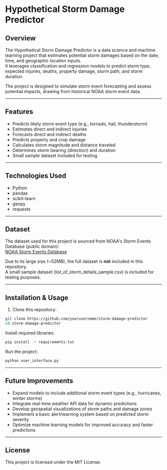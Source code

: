 # Hypothetical Storm Damage Predictor

## Overview

The Hypothetical Storm Damage Predictor is a data science and machine learning project that estimates potential storm damages based on the date, time, and geographic location inputs.  
It leverages classification and regression models to predict storm type, expected injuries, deaths, property damage, storm path, and storm duration.

The project is designed to simulate storm event forecasting and assess potential impacts, drawing from historical NOAA storm event data.

---

## Features

- Predicts likely storm event type (e.g., tornado, hail, thunderstorm)
- Estimates direct and indirect injuries
- Forecasts direct and indirect deaths
- Predicts property and crop damage
- Calculates storm magnitude and distance traveled
- Determines storm bearing (direction) and duration
- Small sample dataset included for testing

---

## Technologies Used

- Python
- pandas
- scikit-learn
- geopy
- requests

---

## Dataset

The dataset used for this project is sourced from NOAA's Storm Events Database (public domain):  
[NOAA Storm Events Database](https://www.ncei.noaa.gov/maps/storm-events/)

Due to its large size (~52MB), the full dataset is **not** included in this repository.  
A small sample dataset (list_of_storm_details_sample.csv) is included for testing purposes.

---

## Installation & Usage

1. Clone this repository:
```bash
git clone https://github.com/yourusername/storm-damage-predictor
cd storm-damage-predictor
```
Install required libraries:
```bash
pip install -r requirements.txt
```
Run the project:
```bash
python user_interface.py
```

---

## Future Improvements

- Expand models to include additional storm event types (e.g., hurricanes, winter storms)
- Integrate real-time weather API data for dynamic predictions
- Develop geospatial visualizations of storm paths and damage zones
- Implement a basic alert/warning system based on predicted storm severity
- Optimize machine learning models for improved accuracy and faster predictions

---

## License

This project is licensed under the MIT License.